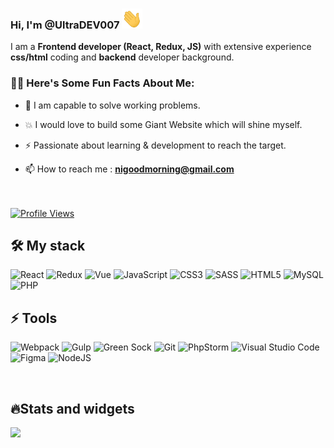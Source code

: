 ### Hi, I'm @UltraDEV007 <img src="https://github.com/systemshock89/systemshock89/raw/main/img/Hi.gif" height="32">
I am a **Frontend developer (React, Redux, JS)** with extensive experience **css/html** coding and **backend** developer background.
### 👨‍💻 Here's Some Fun Facts About Me:

- 💬 I am capable to solve working problems.

- 💥 I would love to build some Giant Website which will shine myself.

- ⚡ Passionate about learning & development to reach the target.

<!-- - 📝 Get Details about me : [**Curriculum Vitae**](https://drive.google.com/file/d/19rnbukAhf9oPhadMhsvI3xnWF6FIYeMT/view?usp=share_link) -->

- 📫 How to reach me : **nigoodmorning@gmail.com**
<br><br><br>

<a href="https://github.com/UltraDEV007/">
   <img alt="Profile Views" src="https://komarev.com/ghpvc/?username=berthutapea&style=flat-square&label=Profile+Views&color=0891b2" />
</a>

## 🛠️ My stack

![React](https://img.shields.io/badge/react-%2361DAFB.svg?&style=for-the-badge&logo=react&logoColor=black)
![Redux](https://img.shields.io/badge/redux-%23764ABC.svg?&style=for-the-badge&logo=redux&logoColor=white)
![Vue](https://img.shields.io/badge/vue-e234ABC.svg?&style=for-the-badge&logo=v&logoColor=black)
![JavaScript](https://img.shields.io/badge/javascript-%23F7DF1E.svg?&style=for-the-badge&logo=javascript&logoColor=black)
![CSS3](https://img.shields.io/badge/css3-%231572B6.svg?&style=for-the-badge&logo=css3&logoColor=white)
![SASS](https://img.shields.io/badge/SASS-hotpink.svg?style=for-the-badge&logo=SASS&logoColor=white)
![HTML5](https://img.shields.io/badge/html5-%23E34F26.svg?&style=for-the-badge&logo=html5&logoColor=white)
![MySQL](https://img.shields.io/badge/mysql-%234479A1.svg?&style=for-the-badge&logo=mysql&logoColor=white)
![PHP](https://img.shields.io/badge/php-%23777BB4.svg?style=for-the-badge&logo=php&logoColor=white)

## ⚡ Tools
![Webpack](https://img.shields.io/badge/webpack-%238DD6F9.svg?style=for-the-badge&logo=webpack&logoColor=black)
![Gulp](https://img.shields.io/badge/GULP-%23CF4647.svg?style=for-the-badge&logo=gulp&logoColor=white)
![Green Sock](https://img.shields.io/badge/greensock-%2388CE02.svg?&style=for-the-badge&logo=greensock&logoColor=black)
![Git](https://img.shields.io/badge/git-%23F05033.svg?style=for-the-badge&logo=git&logoColor=white)
![PhpStorm](https://img.shields.io/badge/phpstorm-%23000000.svg?&style=for-the-badge&logo=phpstorm&logoColor=white)
![Visual Studio Code](https://img.shields.io/badge/Visual%20Studio%20Code-0078d7.svg?style=for-the-badge&logo=visual-studio-code&logoColor=white)
![Figma](https://img.shields.io/badge/figma-%23F24E1E.svg?style=for-the-badge&logo=figma&logoColor=white)
![NodeJS](https://img.shields.io/badge/node.js-%23339933.svg?&style=for-the-badge&logo=node.js&logoColor=white)

<br>

<h2 align="left">🔥Stats and widgets</h2>
<a href="https://github.com/berthutapea">
  <img height="160em" src="https://github-readme-stats-eight-theta.vercel.app/api?username=berthutapea&show_icons=true&theme=radical&include_all_commits=true&count_private=true"/>
</a>
